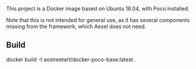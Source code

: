 This project is a Docker image based on Ubuntu 18.04, with Poco installed.

Note that this is not intended for general use, as it has several components
missing from the framework, which Aesel does not need.

## Build

docker build -t aostreetart/docker-poco-base:latest .
